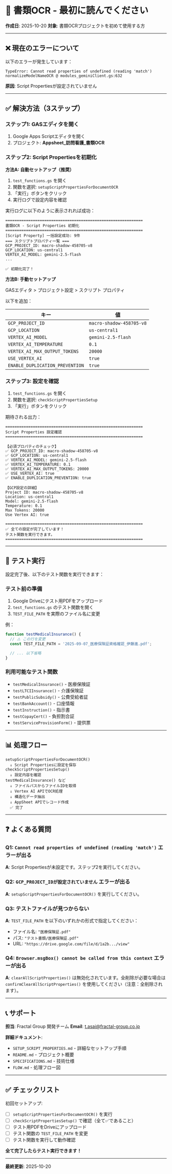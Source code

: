 # 🚨 書類OCR - 最初に読んでください

**作成日**: 2025-10-20
**対象**: 書類OCRプロジェクトを初めて使用する方

---

## ❌ 現在のエラーについて

以下のエラーが発生しています：

```
TypeError: Cannot read properties of undefined (reading 'match')
normalizeModelNameOCR @ modules_geminiClient.gs:632
```

**原因**: Script Propertiesが設定されていません

---

## ✅ 解決方法（3ステップ）

### ステップ1: GASエディタを開く

1. Google Apps Scriptエディタを開く
2. プロジェクト: **Appsheet_訪問看護_書類OCR**

### ステップ2: Script Propertiesを初期化

**方法A: 自動セットアップ（推奨）**

1. `test_functions.gs` を開く
2. 関数を選択: `setupScriptPropertiesForDocumentOCR`
3. 「実行」ボタンをクリック
4. 実行ログで設定内容を確認

実行ログに以下のように表示されれば成功：
```
============================================================
書類OCR - Script Properties 初期化
============================================================
[Script Property] 一括設定成功: 9件
=== スクリプトプロパティ一覧 ===
GCP_PROJECT_ID: macro-shadow-458705-v8
GCP_LOCATION: us-central1
VERTEX_AI_MODEL: gemini-2.5-flash
...

✅ 初期化完了！
```

**方法B: 手動セットアップ**

GASエディタ > プロジェクト設定 > スクリプト プロパティ

以下を追加：

| キー | 値 |
|------|-----|
| `GCP_PROJECT_ID` | `macro-shadow-458705-v8` |
| `GCP_LOCATION` | `us-central1` |
| `VERTEX_AI_MODEL` | `gemini-2.5-flash` |
| `VERTEX_AI_TEMPERATURE` | `0.1` |
| `VERTEX_AI_MAX_OUTPUT_TOKENS` | `20000` |
| `USE_VERTEX_AI` | `true` |
| `ENABLE_DUPLICATION_PREVENTION` | `true` |

### ステップ3: 設定を確認

1. `test_functions.gs` を開く
2. 関数を選択: `checkScriptPropertiesSetup`
3. 「実行」ボタンをクリック

期待される出力：
```
============================================================
Script Properties 設定確認
============================================================

【必須プロパティのチェック】
✅ GCP_PROJECT_ID: macro-shadow-458705-v8
✅ GCP_LOCATION: us-central1
✅ VERTEX_AI_MODEL: gemini-2.5-flash
✅ VERTEX_AI_TEMPERATURE: 0.1
✅ VERTEX_AI_MAX_OUTPUT_TOKENS: 20000
✅ USE_VERTEX_AI: true
✅ ENABLE_DUPLICATION_PREVENTION: true

【GCP設定の詳細】
Project ID: macro-shadow-458705-v8
Location: us-central1
Model: gemini-2.5-flash
Temperature: 0.1
Max Tokens: 20000
Use Vertex AI: true

============================================================
✅ 全ての設定が完了しています！
テスト関数を実行できます。
============================================================
```

---

## 🧪 テスト実行

設定完了後、以下のテスト関数を実行できます：

### テスト前の準備

1. Google Driveにテスト用PDFをアップロード
2. `test_functions.gs` のテスト関数を開く
3. `TEST_FILE_PATH` を実際のファイル名に変更

例：
```javascript
function testMedicalInsurance() {
  // ⚠️ この行を変更
  const TEST_FILE_PATH = '2025-09-07_医療保険証資格確認_伊藤進.pdf';

  // ... 以下省略
}
```

### 利用可能なテスト関数

- `testMedicalInsurance()` - 医療保険証
- `testLTCIInsurance()` - 介護保険証
- `testPublicSubsidy()` - 公費受給者証
- `testBankAccount()` - 口座情報
- `testInstruction()` - 指示書
- `testCopayCert()` - 負担割合証
- `testServiceProvisionForm()` - 提供票

---

## 📊 処理フロー

```
setupScriptPropertiesForDocumentOCR()
  ↓ Script Propertiesに設定を保存
checkScriptPropertiesSetup()
  ↓ 設定内容を確認
testMedicalInsurance() など
  ↓ ファイルパスからファイルIDを取得
  ↓ Vertex AI APIでOCR処理
  ↓ 構造化データ抽出
  ↓ AppSheet APIでレコード作成
  ✅ 完了
```

---

## ❓ よくある質問

### Q1: `Cannot read properties of undefined (reading 'match')` エラーが出る

**A**: Script Propertiesが未設定です。ステップ2を実行してください。

### Q2: `GCP_PROJECT_IDが設定されていません` エラーが出る

**A**: `setupScriptPropertiesForDocumentOCR()` を実行してください。

### Q3: テストファイルが見つからない

**A**: `TEST_FILE_PATH` を以下のいずれかの形式で指定してください：
- ファイル名: `"医療保険証.pdf"`
- パス: `"テスト書類/医療保険証.pdf"`
- URL: `"https://drive.google.com/file/d/1a2b.../view"`

### Q4: `Browser.msgBox() cannot be called from this context` エラーが出る

**A**: `clearAllScriptProperties()` は無効化されています。全削除が必要な場合は `confirmClearAllScriptProperties()` を使用してください（注意：全削除されます）。

---

## 📞 サポート

**担当**: Fractal Group 開発チーム
**Email**: t.asai@fractal-group.co.jp

**詳細ドキュメント**:
- `SETUP_SCRIPT_PROPERTIES.md` - 詳細なセットアップ手順
- `README.md` - プロジェクト概要
- `SPECIFICATIONS.md` - 技術仕様
- `FLOW.md` - 処理フロー図

---

## ✅ チェックリスト

初回セットアップ:
- [ ] `setupScriptPropertiesForDocumentOCR()` を実行
- [ ] `checkScriptPropertiesSetup()` で確認（全て✅であること）
- [ ] テスト用PDFをDriveにアップロード
- [ ] テスト関数の `TEST_FILE_PATH` を変更
- [ ] テスト関数を実行して動作確認

**全て完了したらテスト実行できます！**

---

**最終更新**: 2025-10-20

